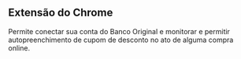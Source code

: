 ## Extensão do Chrome

Permite conectar sua conta do Banco Original e monitorar e permitir autopreenchimento de cupom de desconto no ato de alguma compra online.
